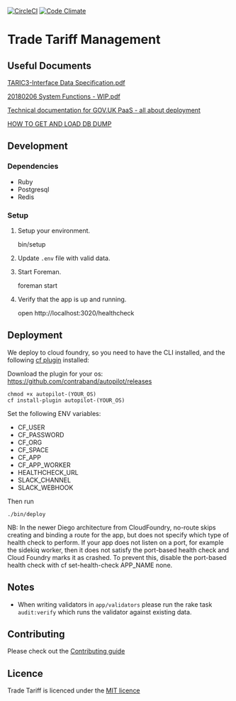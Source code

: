 [![CircleCI](https://circleci.com/gh/bitzesty/trade-tariff-management/tree/master.svg?style=svg&circle-token=b8a9dd7a0291f0c6c5558c6c5240be5908dbb649)](https://circleci.com/gh/bitzesty/trade-tariff-management/tree/master)
[![Code Climate](https://codeclimate.com/github/bitzesty/trade-tariff-management/badges/gpa.svg)](https://codeclimate.com/github/bitzesty/trade-tariff-management)

# Trade Tariff Management

## Useful Documents

[TARIC3-Interface Data Specification.pdf](https://drive.google.com/file/d/0B9fpaFVNqUf1dnFTVmJTS25hR28/view)

[20180206 System Functions - WIP.pdf](https://bitzesty.slack.com/messages/C917SKV9V/files/F94T9DJ49/)

[Technical documentation for GOV.UK PaaS - all about deployment](https://docs.cloud.service.gov.uk/#technical-documentation-for-gov-uk-paas)

[HOW TO GET AND LOAD DB DUMP](https://github.com/alphagov/paas-cf-conduit/blob/master/README.md)

## Development

### Dependencies

  - Ruby
  - Postgresql
  - Redis

### Setup

1. Setup your environment.

    bin/setup

2. Update `.env` file with valid data.

3. Start Foreman.

    foreman start

4. Verify that the app is up and running.

    open http://localhost:3020/healthcheck

## Deployment

We deploy to cloud foundry, so you need to have the CLI installed, and the following [cf plugin](https://docs.cloudfoundry.org/cf-cli/use-cli-plugins.html) installed:

Download the plugin for your os:  https://github.com/contraband/autopilot/releases

    chmod +x autopilot-(YOUR_OS)
    cf install-plugin autopilot-(YOUR_OS)

Set the following ENV variables:
* CF_USER
* CF_PASSWORD
* CF_ORG
* CF_SPACE
* CF_APP
* CF_APP_WORKER
* HEALTHCHECK_URL
* SLACK_CHANNEL
* SLACK_WEBHOOK

Then run

    ./bin/deploy

NB: In the newer Diego architecture from CloudFoundry, no-route skips creating and binding a route for the app, but does not specify which type of health check to perform. If your app does not listen on a port, for example the sidekiq worker, then it does not satisfy the port-based health check and Cloud Foundry marks it as crashed. To prevent this, disable the port-based health check with cf set-health-check APP_NAME none.

## Notes

* When writing validators in `app/validators` please run the rake task
`audit:verify` which runs the validator against existing data.

## Contributing

Please check out the [Contributing guide](https://github.com/bitzesty/trade-tariff-management/blob/master/CONTRIBUTING.md)

## Licence

Trade Tariff is licenced under the [MIT licence](https://github.com/bitzesty/trade-tariff-management/blob/master/LICENCE.txt)
